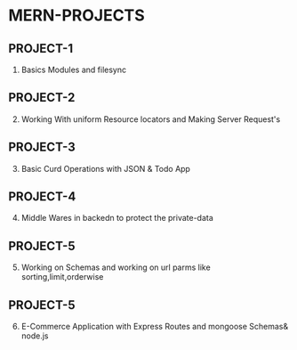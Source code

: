 # MERN-PROJECTS


## PROJECT-1
1. Basics Modules and filesync 


## PROJECT-2
2. Working With uniform Resource locators and Making Server Request's

## PROJECT-3
3. Basic Curd Operations with JSON & Todo App

## PROJECT-4
4. Middle Wares in backedn to protect the private-data

## PROJECT-5
5. Working on Schemas and working on url parms like sorting,limit,orderwise

## PROJECT-5
6. E-Commerce Application with Express Routes and mongoose Schemas& node.js

